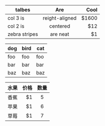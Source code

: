 | talbes       |  Are           | Cool  |
| ------------ | :------------: | ----: |
|col 3 is      | reight-aligned | $1600 |
|col 2 is      | centered       | $12   |
|zebra stripes | are neat       | $1    |


dog | bird | cat
----|------|----
foo | foo  | foo
bar | bar  | bar
baz | baz  | baz


| 水果        | 价格    |  数量  |
| --------   | -----:   | :----: |
|香蕉        | $1      |   5    |
| 苹果        | $1      |   6    |
| 草莓        | $1      |   7    |
